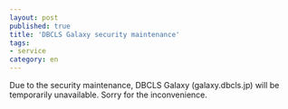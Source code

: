 ```yaml
---
layout: post
published: true
title: 'DBCLS Galaxy security maintenance'
tags:
- service
category: en
---
```


Due to the security maintenance, DBCLS Galaxy (galaxy.dbcls.jp) will be temporarily unavailable. Sorry for the inconvenience.